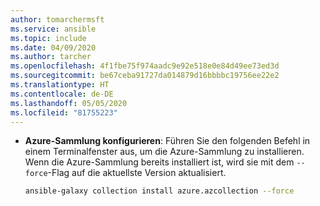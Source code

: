 ```yaml
---
author: tomarchermsft
ms.service: ansible
ms.topic: include
ms.date: 04/09/2020
ms.author: tarcher
ms.openlocfilehash: 4f1fbe75f974aadc9e92e518e0e84d49ee73ed3d
ms.sourcegitcommit: be67ceba91727da014879d16bbbbc19756ee22e2
ms.translationtype: HT
ms.contentlocale: de-DE
ms.lasthandoff: 05/05/2020
ms.locfileid: "81755223"
---
```

- **Azure-Sammlung konfigurieren**: Führen Sie den folgenden Befehl in einem Terminalfenster aus, um die Azure-Sammlung zu installieren. Wenn die Azure-Sammlung bereits installiert ist, wird sie mit dem `--force`-Flag auf die aktuellste Version aktualisiert.

    ```bash
    ansible-galaxy collection install azure.azcollection --force
    ```
